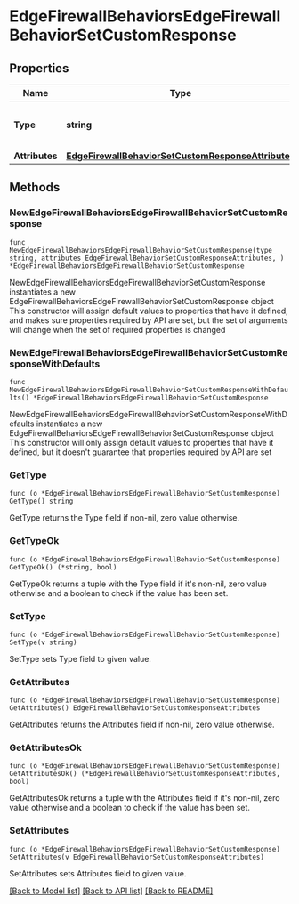 # EdgeFirewallBehaviorsEdgeFirewallBehaviorSetCustomResponse

## Properties

Name | Type | Description | Notes
------------ | ------------- | ------------- | -------------
**Type** | **string** | * &#x60;set_custom_response&#x60; - set_custom_response | 
**Attributes** | [**EdgeFirewallBehaviorSetCustomResponseAttributes**](EdgeFirewallBehaviorSetCustomResponseAttributes.md) |  | 

## Methods

### NewEdgeFirewallBehaviorsEdgeFirewallBehaviorSetCustomResponse

`func NewEdgeFirewallBehaviorsEdgeFirewallBehaviorSetCustomResponse(type_ string, attributes EdgeFirewallBehaviorSetCustomResponseAttributes, ) *EdgeFirewallBehaviorsEdgeFirewallBehaviorSetCustomResponse`

NewEdgeFirewallBehaviorsEdgeFirewallBehaviorSetCustomResponse instantiates a new EdgeFirewallBehaviorsEdgeFirewallBehaviorSetCustomResponse object
This constructor will assign default values to properties that have it defined,
and makes sure properties required by API are set, but the set of arguments
will change when the set of required properties is changed

### NewEdgeFirewallBehaviorsEdgeFirewallBehaviorSetCustomResponseWithDefaults

`func NewEdgeFirewallBehaviorsEdgeFirewallBehaviorSetCustomResponseWithDefaults() *EdgeFirewallBehaviorsEdgeFirewallBehaviorSetCustomResponse`

NewEdgeFirewallBehaviorsEdgeFirewallBehaviorSetCustomResponseWithDefaults instantiates a new EdgeFirewallBehaviorsEdgeFirewallBehaviorSetCustomResponse object
This constructor will only assign default values to properties that have it defined,
but it doesn't guarantee that properties required by API are set

### GetType

`func (o *EdgeFirewallBehaviorsEdgeFirewallBehaviorSetCustomResponse) GetType() string`

GetType returns the Type field if non-nil, zero value otherwise.

### GetTypeOk

`func (o *EdgeFirewallBehaviorsEdgeFirewallBehaviorSetCustomResponse) GetTypeOk() (*string, bool)`

GetTypeOk returns a tuple with the Type field if it's non-nil, zero value otherwise
and a boolean to check if the value has been set.

### SetType

`func (o *EdgeFirewallBehaviorsEdgeFirewallBehaviorSetCustomResponse) SetType(v string)`

SetType sets Type field to given value.


### GetAttributes

`func (o *EdgeFirewallBehaviorsEdgeFirewallBehaviorSetCustomResponse) GetAttributes() EdgeFirewallBehaviorSetCustomResponseAttributes`

GetAttributes returns the Attributes field if non-nil, zero value otherwise.

### GetAttributesOk

`func (o *EdgeFirewallBehaviorsEdgeFirewallBehaviorSetCustomResponse) GetAttributesOk() (*EdgeFirewallBehaviorSetCustomResponseAttributes, bool)`

GetAttributesOk returns a tuple with the Attributes field if it's non-nil, zero value otherwise
and a boolean to check if the value has been set.

### SetAttributes

`func (o *EdgeFirewallBehaviorsEdgeFirewallBehaviorSetCustomResponse) SetAttributes(v EdgeFirewallBehaviorSetCustomResponseAttributes)`

SetAttributes sets Attributes field to given value.



[[Back to Model list]](../README.md#documentation-for-models) [[Back to API list]](../README.md#documentation-for-api-endpoints) [[Back to README]](../README.md)


